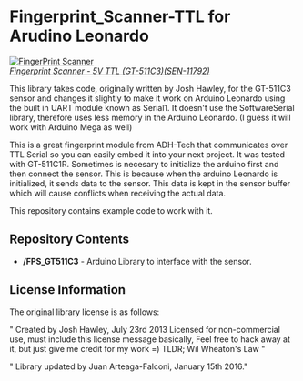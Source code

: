 Fingerprint_Scanner-TTL for Arudino Leonardo
===================================
[![FingerPrint Scanner](https://dlnmh9ip6v2uc.cloudfront.net/images/products/1/1/7/9/2/11792-01_medium.jpg)  
*Fingerprint Scanner - 5V TTL (GT-511C3)(SEN-11792)*](https://www.sparkfun.com/products/11792)

This library takes code, originally written by Josh Hawley, for the GT-511C3 sensor and changes it slightly to make it work on Arduino Leonardo using the built in UART module known as Serial1. It doesn't use the SoftwareSerial library, therefore uses less memory in the Arduino Leonardo. (I guess it will work with Arduino Mega as well) 

This is a great fingerprint module from ADH-Tech that communicates over TTL Serial so you can easily embed it into your next project. It was tested with GT-511C1R. Sometimes is necesary to initialize the arduino first and then connect the sensor. This is because when the arduino Leonardo is initialized, it sends data to the sensor. This data is kept in the sensor buffer which will cause conflicts when receiving the actual data.

This repository contains example code to work with it. 

Repository Contents
-------------------
* **/FPS_GT511C3** - Arduino Library to interface with the sensor.

License Information
-------------------

The original library license is as follows:

"	Created by Josh Hawley, July 23rd 2013
	Licensed for non-commercial use, must include this license message
	basically, Feel free to hack away at it, but just give me credit for my work =)
	TLDR; Wil Wheaton's Law "

"	Library updated by Juan Arteaga-Falconi, January 15th 2016."
